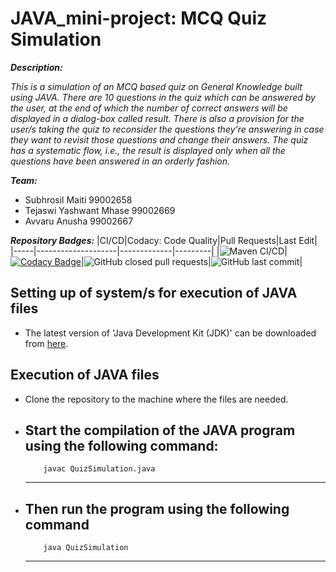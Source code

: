 # JAVA_mini-project: MCQ Quiz Simulation

__*Description:*__

*This is a simulation of an MCQ based quiz on General Knowledge built using JAVA. There are 10 questions in the quiz which can be answered by the user, at the end of which the number of correct answers will be displayed in a dialog-box called result. There is also a provision for the user/s taking the quiz to reconsider the questions they're answering in case they want to revisit those questions and change their answers. The quiz has a systematic flow, i.e., the result is displayed only when all the questions have been answered in an orderly fashion.*

__*Team:*__
*   Subhrosil Maiti 99002658
*   Tejaswi Yashwant Mhase 99002669   
*   Avvaru Anusha 99002667

__*Repository Badges:*__
|CI/CD|Codacy: Code Quality|Pull Requests|Last Edit|
|-----|--------------------|-------------|---------|
|![Maven CI/CD](https://github.com/99002658/JAVA_mini-project/workflows/Maven%20CI/CD/badge.svg)|[![Codacy Badge](https://app.codacy.com/project/badge/Grade/09d322b45cac4d518bd64307059f2b96)](https://www.codacy.com/gh/99002658/JAVA_mini-project/dashboard?utm_source=github.com&amp;utm_medium=referral&amp;utm_content=99002658/JAVA_mini-project&amp;utm_campaign=Badge_Grade)|![GitHub closed pull requests](https://img.shields.io/github/issues-pr-closed-raw/99002658/JAVA_mini-project)|![GitHub last commit](https://img.shields.io/github/last-commit/99002658/JAVA_mini-project)|
 
## Setting up of system/s for execution of JAVA files
*   The latest version of 'Java Development Kit (JDK)' can be downloaded from [here](https://www.oracle.com/java/technologies/javase-jdk15-downloads.html).

## Execution of JAVA files
*   Clone the repository to the machine where the files are needed.

*   Start the compilation of the JAVA program using the following command:
    ---
            javac QuizSimulation.java
    ---
    
*   Then run the program using the following command
    ---
            java QuizSimulation
    ---
